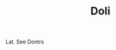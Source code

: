 ---
title: Doli
letter: D
permalink: "/definitions/bld-doli.html"
body: Lat. See Dontrs
published_at: '2018-07-07'
source: Black's Law Dictionary 2nd Ed (1910)
layout: post
---